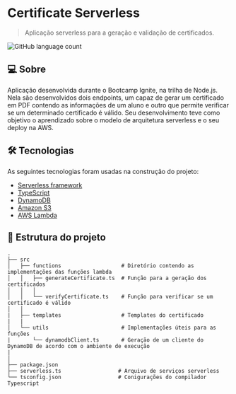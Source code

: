 # Certificate Serverless

> Aplicação serverless para a geração e validação de certificados.

![GitHub language count](https://img.shields.io/github/languages/count/iagomachadocs/certificate-serverless?style=flat-square)

## 💻 Sobre

Aplicação desenvolvida durante o Bootcamp Ignite, na trilha de Node.js. Nela são desenvolvidos dois endpoints, um capaz de gerar um certificado em PDF contendo as informações de um aluno e outro que permite verificar se um determinado certificado é válido. Seu desenvolvimento teve como objetivo o aprendizado sobre o modelo de arquitetura serverless e o seu deploy na AWS. 

## 🛠 Tecnologias

As seguintes tecnologias foram usadas na construção do projeto:

- [Serverless framework](https://www.serverless.com/)
- [TypeScript](https://www.typescriptlang.org/)
- [DynamoDB](https://aws.amazon.com/pt/dynamodb/)
- [Amazon S3](https://aws.amazon.com/pt/s3/)
- [AWS Lambda](https://aws.amazon.com/pt/lambda/)

## 📂 Estrutura do projeto

```
.
├── src
│   ├── functions                   # Diretório contendo as implementações das funções lambda
│   │   ├── generateCertificate.ts  # Função para a geração dos certificados
│   │   │
│   │   └── verifyCertificate.ts    # Função para verificar se um certificado é válido
│   │
|   ├── templates                   # Templates do certificado
|   |
│   └── utils                       # Implementações úteis para as funções
|       └── dynamodbClient.ts       # Geração de um cliente do DynamoDB de acordo com o ambiente de execução
|   
│
├── package.json
├── serverless.ts                  # Arquivo de serviços serverless
└── tsconfig.json                  # Conigurações do compilador Typescript
```